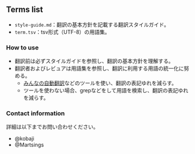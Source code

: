 ## Terms list

- `style-guide.md`：翻訳の基本方針を記載する翻訳スタイルガイド。
- `term.tsv`：tsv形式（UTF-8）の用語集。

### How to use 

- 翻訳前は必ずスタイルガイドを参照し、翻訳の基本方針を理解する。
- 翻訳者およびレビュアは用語集を参照し、翻訳に利用する用語の統一化に努める。
  - [みんなの自動翻訳](https://mt-auto-minhon-mlt.ucri.jgn-x.jp/)などのツールを使い、翻訳の表記ゆれを減らす。
  - ツールを使わない場合、grepなどをして用語を検索し、翻訳の表記ゆれを減らす。

### Contact information

詳細は以下までお問い合わせください。

- @kobaji
- @Martsings